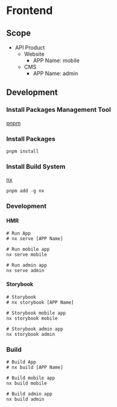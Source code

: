 # Frontend

## Scope

- API Product
  - Website
    - APP Name: mobile
  - CMS
    - APP Name: admin

## Development

### Install Packages Management Tool

[pnpm](https://pnpm.io/zh-TW/installation)

### Install Packages

```shell
pnpm install
```

### Install Build System

[nx](https://nx.app/)

```shell
pnpm add -g nx
```

### Development

#### HMR

```shell
# Run App
# nx serve [APP Name]

# Run mobile app
nx serve mobile

# Run admin app
nx serve admin
```

#### Storybook

```shell
# Storybook
# nx storybook [APP Name]

# Storybook mobile app
nx storybook mobile

# Storybook admin app
nx storybook admin
```

### Build

```shell
# Build App
# nx build [APP Name]

# Build mobile app
nx build mobile

# Build admin app
nx build admin
```
